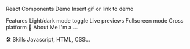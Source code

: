 React Components
Demo
Insert gif or link to demo

Features
Light/dark mode toggle
Live previews
Fullscreen mode
Cross platform
🚀 About Me
I'm a ...

🛠 Skills
Javascript, HTML, CSS...